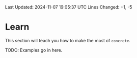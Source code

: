 Last Updated: 2024-11-07 19:05:37 UTC
Lines Changed: +1, -5
# Learn

This section will teach you how to make the most of `concrete`.

TODO: Examples go in here.